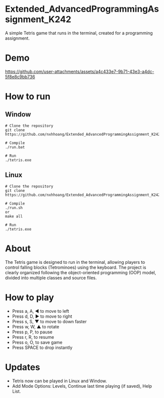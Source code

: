 # Extended_AdvancedProgrammingAssignment_K242
A simple Tetris game that runs in the terminal, created for a programming assignment.

# Demo
https://github.com/user-attachments/assets/a4c433e7-9b71-43e3-a4dc-5f8e8c9bb736

# How to run
## Window
```git
# Clone the repository
git clone https://github.com/nxhhoang/Extended_AdvancedProgrammingAssignment_K242.git

# Compile
./run.bat

# Run
./tetris.exe
```
## Linux
```git
# Clone the repository
git clone https://github.com/nxhhoang/Extended_AdvancedProgrammingAssignment_K242.git

# Compile
./run.sh
or 
make all

# Run
./tetris.exe
```

# About
The Tetris game is designed to run in the terminal, allowing players to control falling blocks (Tetrominoes) using the keyboard. The project is clearly organized following the object-oriented programming (OOP) model, divided into multiple classes and source files.

# How to play
- Press a, A, ◄ to move to left
- Press d, D, ► to move to right
- Press s, S, ▼ to move to down faster
- Press w, W, ▲ to rotate
- Press p, P,   to pause
- Press r, R,   to resume
- Press o, O,   to save game
- Press SPACE   to drop instantly

# Updates
- Tetris now can be played in Linux and Window.
- Add Mode Options: Levels, Continue last time playing (if saved), Help List.